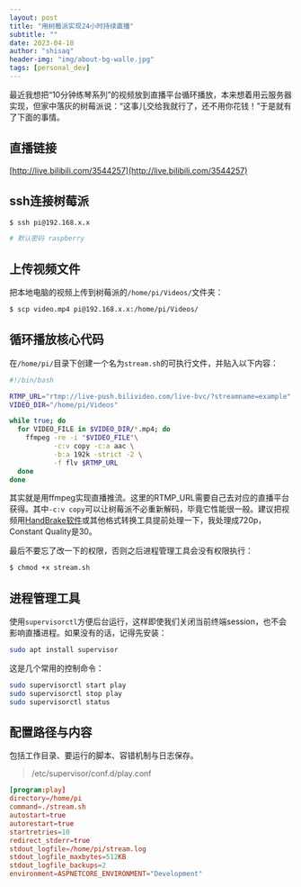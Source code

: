 ```yaml
---
layout: post
title: "用树莓派实现24小时持续直播"
subtitle: ""
date: 2023-04-10
author: "shisaq"
header-img: "img/about-bg-walle.jpg"
tags: [personal_dev]
---
```


最近我想把“10分钟练琴系列”的视频放到直播平台循环播放，本来想着用云服务器实现，但家中落灰的树莓派说：“这事儿交给我就行了，还不用你花钱！”于是就有了下面的事情。

## 直播链接

[http://live.bilibili.com/3544257](http://live.bilibili.com/3544257)

## ssh连接树莓派

```sh
$ ssh pi@192.168.x.x

# 默认密码 raspberry
```

## 上传视频文件

把本地电脑的视频上传到树莓派的`/home/pi/Videos/`文件夹：

```sh
$ scp video.mp4 pi@192.168.x.x:/home/pi/Videos/
```

## 循环播放核心代码

在`/home/pi/`目录下创建一个名为`stream.sh`的可执行文件，并贴入以下内容：

```sh
#!/bin/bash

RTMP_URL="rtmp://live-push.bilivideo.com/live-bvc/?streamname=example"
VIDEO_DIR="/home/pi/Videos"

while true; do
  for VIDEO_FILE in $VIDEO_DIR/*.mp4; do
    ffmpeg -re -i "$VIDEO_FILE"\
           -c:v copy -c:a aac \
           -b:a 192k -strict -2 \
           -f flv $RTMP_URL
  done
done
```

其实就是用ffmpeg实现直播推流。这里的RTMP_URL需要自己去对应的直播平台获得。其中`-c:v copy`可以让树莓派不必重新解码，毕竟它性能很一般。建议把视频用[HandBrake软件](https://handbrake.fr)或其他格式转换工具提前处理一下，我处理成720p，Constant Quality是30。

最后不要忘了改一下的权限，否则之后进程管理工具会没有权限执行：

```sh
$ chmod +x stream.sh
```

## 进程管理工具

使用`supervisorctl`方便后台运行，这样即使我们关闭当前终端session，也不会影响直播进程。如果没有的话，记得先安装：

```sh
sudo apt install supervisor
```

这是几个常用的控制命令：

```sh
sudo supervisorctl start play
sudo supervisorctl stop play
sudo supervisorctl status
```

## 配置路径与内容

包括工作目录、要运行的脚本、容错机制与日志保存。

> /etc/supervisor/conf.d/play.conf

```conf
[program:play]
directory=/home/pi
command=./stream.sh
autostart=true
autorestart=true
startretries=10
redirect_stderr=true
stdout_logfile=/home/pi/stream.log
stdout_logfile_maxbytes=512KB
stdout_logfile_backups=2
environment=ASPNETCORE_ENVIRONMENT="Development"
```